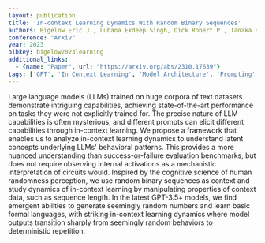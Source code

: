 ```yaml
---
layout: publication
title: 'In-context Learning Dynamics With Random Binary Sequences'
authors: Bigelow Eric J., Lubana Ekdeep Singh, Dick Robert P., Tanaka Hidenori, Ullman Tomer D.
conference: "Arxiv"
year: 2023
bibkey: bigelow2023learning
additional_links:
  - {name: "Paper", url: "https://arxiv.org/abs/2310.17639"}
tags: ['GPT', 'In Context Learning', 'Model Architecture', 'Prompting', 'Reinforcement Learning', 'Tools']
---
```

Large language models (LLMs) trained on huge corpora of text datasets demonstrate intriguing capabilities, achieving state-of-the-art performance on tasks they were not explicitly trained for. The precise nature of LLM capabilities is often mysterious, and different prompts can elicit different capabilities through in-context learning. We propose a framework that enables us to analyze in-context learning dynamics to understand latent concepts underlying LLMs' behavioral patterns. This provides a more nuanced understanding than success-or-failure evaluation benchmarks, but does not require observing internal activations as a mechanistic interpretation of circuits would. Inspired by the cognitive science of human randomness perception, we use random binary sequences as context and study dynamics of in-context learning by manipulating properties of context data, such as sequence length. In the latest GPT-3.5+ models, we find emergent abilities to generate seemingly random numbers and learn basic formal languages, with striking in-context learning dynamics where model outputs transition sharply from seemingly random behaviors to deterministic repetition.
